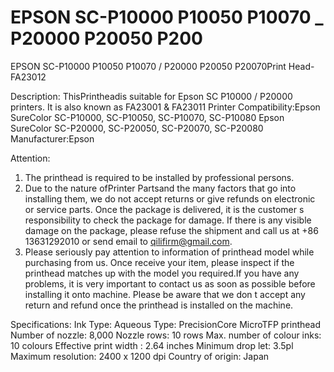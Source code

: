# EPSON SC-P10000 P10050 P10070 _ P20000 P20050 P200

EPSON SC-P10000 P10050 P10070 / P20000 P20050 P20070Print Head- FA23012

Description:
ThisPrintheadis suitable for Epson SC P10000 / P20000 printers. It is also known as FA23001 & FA23011
Printer Compatibility:Epson SureColor SC-P10000, SC-P10050, SC-P10070, SC-P10080
Epson SureColor SC-P20000, SC-P20050, SC-P20070, SC-P20080
Manufacturer:Epson

Attention:
1. The printhead is required to be installed by professional persons.
2. Due to the nature ofPrinter Partsand the many factors that go into installing them, we do not accept returns or give refunds on electronic or service parts. Once the package is delivered, it is the customer s responsibility to check the package for damage. If there is any visible damage on the package, please refuse the shipment and call us at +86 13631292010 or send email to qilifirm@gmail.com.
3. Please seriously pay attention to information of printhead model while purchasing from us. Once receive your item, please inspect if the printhead matches up with the model you required.If you have any problems, it is very important to contact us as soon as possible before installing it onto machine. Please be aware that we don t accept any return and refund once the printhead is installed on the machine.

Specifications:
Ink Type: Aqueous
Type: PrecisionCore MicroTFP printhead
Number of nozzle: 8,000
Nozzle rows: 10 rows
Max. number of colour inks: 10 colours
Effective print width : 2.64 inches
Minimum drop let: 3.5pl
Maximum resolution: 2400 x 1200 dpi
Country of origin: Japan
